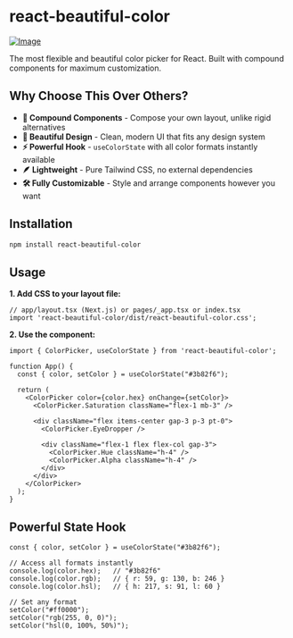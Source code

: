 # react-beautiful-color

[![Image](https://i.hizliresim.com/5o05ik8.png)](https://hizliresim.com/5o05ik8)

The most flexible and beautiful color picker for React. Built with compound components for maximum customization.

## Why Choose This Over Others?

- **🧩 Compound Components** - Compose your own layout, unlike rigid alternatives
- **🎨 Beautiful Design** - Clean, modern UI that fits any design system
- **⚡ Powerful Hook** - `useColorState` with all color formats instantly available
- **🪶 Lightweight** - Pure Tailwind CSS, no external dependencies
- **🛠️ Fully Customizable** - Style and arrange components however you want

## Installation

```bash
npm install react-beautiful-color
```

## Usage

**1. Add CSS to your layout file:**
```tsx
// app/layout.tsx (Next.js) or pages/_app.tsx or index.tsx
import 'react-beautiful-color/dist/react-beautiful-color.css';
```

**2. Use the component:**
```tsx
import { ColorPicker, useColorState } from 'react-beautiful-color';

function App() {
  const { color, setColor } = useColorState("#3b82f6");

  return (
    <ColorPicker color={color.hex} onChange={setColor}>
      <ColorPicker.Saturation className="flex-1 mb-3" />
      
      <div className="flex items-center gap-3 p-3 pt-0">
        <ColorPicker.EyeDropper />
        
        <div className="flex-1 flex flex-col gap-3">
          <ColorPicker.Hue className="h-4" />
          <ColorPicker.Alpha className="h-4" />
        </div>
      </div>
    </ColorPicker>
  );
}
```

## Powerful State Hook

```tsx
const { color, setColor } = useColorState("#3b82f6");

// Access all formats instantly
console.log(color.hex);   // "#3b82f6"
console.log(color.rgb);   // { r: 59, g: 130, b: 246 }
console.log(color.hsl);   // { h: 217, s: 91, l: 60 }

// Set any format
setColor("#ff0000");
setColor("rgb(255, 0, 0)");
setColor("hsl(0, 100%, 50%)");
```
